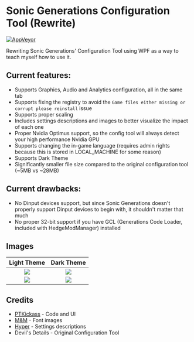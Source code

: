 # Sonic Generations Configuration Tool (Rewrite)
[![AppVeyor](https://ci.appveyor.com/api/projects/status/rexeqgearff4a119?svg=true)](https://ci.appveyor.com/project/PTKickass/generationsconfigtool-rewrite)

Rewriting Sonic Generations' Configuration Tool using WPF as a way to teach myself how to use it.

## Current features:

- Supports Graphics, Audio and Analytics configuration, all in the same tab
- Supports fixing the registry to avoid the `Game files either missing or corrupt please reinstall` issue
- Supports proper scaling
- Includes settings descriptions and images to better visualize the impact of each one
- Proper Nvidia Optimus support, so the config tool will always detect your high performance Nvidia GPU
- Supports changing the in-game language (requires admin rights because this is stored in LOCAL_MACHINE for some reason)
- Supports Dark Theme
- Significantly smaller file size compared to the original configuration tool (~5MB vs ~28MB)

## Current drawbacks:
- No Dinput devices support, but since Sonic Generations doesn't properly support Dinput devices to begin with, it shouldn't matter that much
- No proper 32-bit support if you have GCL (Generations Code Loader, included with HedgeModManager) installed

## Images
Light Theme            |  Dark Theme
:-------------------------:|:-------------------------:
![](https://raw.githubusercontent.com/PTKickass/GenerationsConfigTool_Rewrite/main/Images/Config.png)  |  ![](https://raw.githubusercontent.com/PTKickass/GenerationsConfigTool_Rewrite/main/Images/Config_Dark.png)
![](https://raw.githubusercontent.com/PTKickass/GenerationsConfigTool_Rewrite/main/Images/Input.png)  |  ![](https://raw.githubusercontent.com/PTKickass/GenerationsConfigTool_Rewrite/main/Images/Input_Dark.png)

## Credits
- [PTKickass](https://github.com/PTKickass) - Code and UI
- [M&M](https://github.com/ActualMandM) - Font images
- [Hyper](https://github.com/HyperBE32) - Settings descriptions
- Devil's Details - Original Configuration Tool
